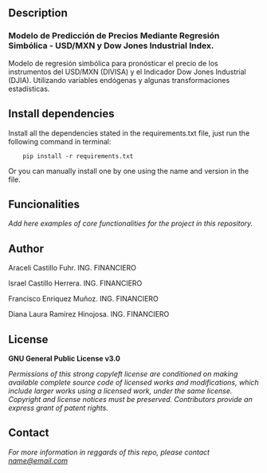 ## Description
### Modelo de Predicción de Precios Mediante Regresión Simbólica - USD/MXN y Dow Jones Industrial Index.

Modelo de regresión simbólica para pronósticar el precio de los instrumentos del USD/MXN (DIVISA) y
el Indicador Dow Jones Industrial (DJIA). Utilizando variables endógenas y algunas transformaciones estadísticas.

## Install dependencies

Install all the dependencies stated in the requirements.txt file, just run the following command in terminal:

        pip install -r requirements.txt

Or you can manually install one by one using the name and version in the file.

## Funcionalities

*Add here examples of core functionalities for the project in this repository.*

## Author
Araceli Castillo Fuhr. ING. FINANCIERO

Israel Castillo Herrera. ING. FINANCIERO

Francisco Enriquez Muñoz. ING. FINANCIERO

Diana Laura Ramírez Hinojosa. ING. FINANCIERO

## License
**GNU General Public License v3.0**

*Permissions of this strong copyleft license are conditioned on making available
complete source code of licensed works and modifications, which include larger
works using a licensed work, under the same license. Copyright and license notices
must be preserved. Contributors provide an express grant of patent rights.*

## Contact
*For more information in reggards of this repo, please contact name@email.com*
